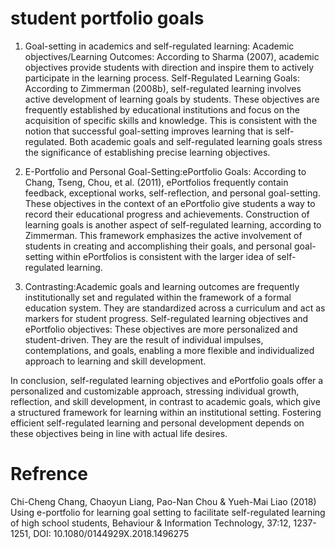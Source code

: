 # student portfolio goals

1. Goal-setting in academics and self-regulated learning: 
 Academic objectives/Learning Outcomes: According to Sharma (2007), academic objectives provide students with direction and inspire them to actively participate in the learning process. Self-Regulated Learning Goals: According to Zimmerman (2008b), self-regulated learning involves active development of learning goals by students. These objectives are frequently established by educational institutions and focus on the acquisition of specific skills and knowledge. This is consistent with the notion that successful goal-setting improves learning that is self-regulated. Both academic goals and self-regulated learning goals stress the significance of establishing precise learning objectives.

2. E-Portfolio and Personal Goal-Setting:ePortfolio Goals: According to Chang, Tseng, Chou, et al. (2011), ePortfolios frequently contain feedback, exceptional works, self-reflection, and personal goal-setting. These objectives in the context of an ePortfolio give students a way to record their educational progress and achievements. Construction of learning goals is another aspect of self-regulated learning, according to Zimmerman. This framework emphasizes the active involvement of students in creating and accomplishing their goals, and personal goal-setting within ePortfolios is consistent with the larger idea of self-regulated learning.


3. Contrasting:Academic goals and learning outcomes are frequently institutionally set and regulated within the framework of a formal education system. They are standardized across a curriculum and act as markers for student progress.
Self-regulated learning objectives and ePortfolio objectives: These objectives are more personalized and student-driven. They are the result of individual impulses, contemplations, and goals, enabling a more flexible and individualized approach to learning and skill development.

In conclusion, self-regulated learning objectives and ePortfolio goals offer a personalized and customizable approach, stressing individual growth, reflection, and skill development, in contrast to academic goals, which give a structured framework for learning within an institutional setting. Fostering efficient self-regulated learning and personal development depends on these objectives being in line with actual life desires.


# Refrence

Chi-Cheng Chang, Chaoyun Liang, Pao-Nan Chou & Yueh-Mai Liao (2018) Using e-portfolio for learning goal setting to facilitate self-regulated learning of high school students, Behaviour & Information Technology, 37:12, 1237-1251, DOI: 10.1080/0144929X.2018.1496275
